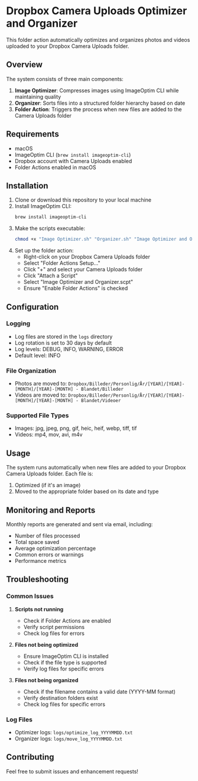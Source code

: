 # Dropbox Camera Uploads Optimizer and Organizer

This folder action automatically optimizes and organizes photos and videos uploaded to your Dropbox Camera Uploads folder.

## Overview

The system consists of three main components:
1. **Image Optimizer**: Compresses images using ImageOptim CLI while maintaining quality
2. **Organizer**: Sorts files into a structured folder hierarchy based on date
3. **Folder Action**: Triggers the process when new files are added to the Camera Uploads folder

## Requirements

- macOS
- ImageOptim CLI (`brew install imageoptim-cli`)
- Dropbox account with Camera Uploads enabled
- Folder Actions enabled in macOS

## Installation

1. Clone or download this repository to your local machine
2. Install ImageOptim CLI:
   ```bash
   brew install imageoptim-cli
   ```
3. Make the scripts executable:
   ```bash
   chmod +x "Image Optimizer.sh" "Organizer.sh" "Image Optimizer and Organizer.sh"
   ```
4. Set up the folder action:
   - Right-click on your Dropbox Camera Uploads folder
   - Select "Folder Actions Setup..."
   - Click "+" and select your Camera Uploads folder
   - Click "Attach a Script"
   - Select "Image Optimizer and Organizer.scpt"
   - Ensure "Enable Folder Actions" is checked

## Configuration

### Logging
- Log files are stored in the `logs` directory
- Log rotation is set to 30 days by default
- Log levels: DEBUG, INFO, WARNING, ERROR
- Default level: INFO

### File Organization
- Photos are moved to: `Dropbox/Billeder/Personlig/År/[YEAR]/[YEAR]-[MONTH]/[YEAR]-[MONTH] - Blandet/Billeder`
- Videos are moved to: `Dropbox/Billeder/Personlig/År/[YEAR]/[YEAR]-[MONTH]/[YEAR]-[MONTH] - Blandet/Videoer`

### Supported File Types
- Images: jpg, jpeg, png, gif, heic, heif, webp, tiff, tif
- Videos: mp4, mov, avi, m4v

## Usage

The system runs automatically when new files are added to your Dropbox Camera Uploads folder. Each file is:
1. Optimized (if it's an image)
2. Moved to the appropriate folder based on its date and type

## Monitoring and Reports

Monthly reports are generated and sent via email, including:
- Number of files processed
- Total space saved
- Average optimization percentage
- Common errors or warnings
- Performance metrics

## Troubleshooting

### Common Issues

1. **Scripts not running**
   - Check if Folder Actions are enabled
   - Verify script permissions
   - Check log files for errors

2. **Files not being optimized**
   - Ensure ImageOptim CLI is installed
   - Check if the file type is supported
   - Verify log files for specific errors

3. **Files not being organized**
   - Check if the filename contains a valid date (YYYY-MM format)
   - Verify destination folders exist
   - Check log files for specific errors

### Log Files

- Optimizer logs: `logs/optimize_log_YYYYMMDD.txt`
- Organizer logs: `logs/move_log_YYYYMMDD.txt`

## Contributing

Feel free to submit issues and enhancement requests! 